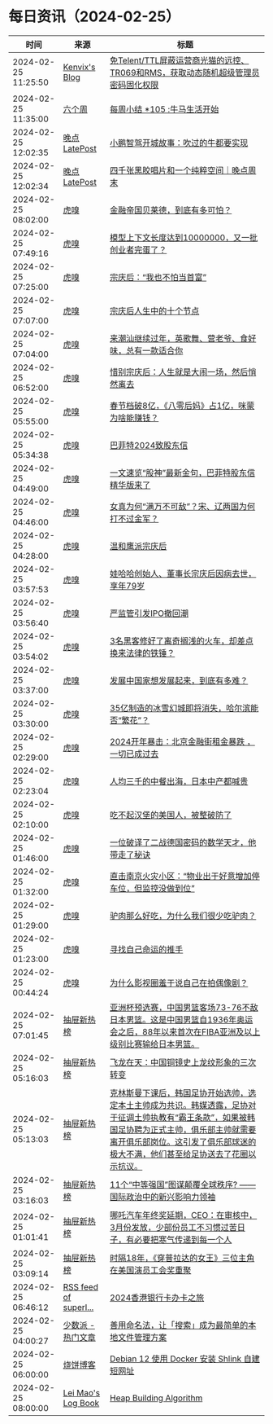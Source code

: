 ﻿# 每日资讯（2024-02-25）

|时间|来源|标题|
|---|---|---|
|2024-02-25 11:25:50|[Kenvix's Blog](https://kenvix.com/rss.xml)|[免Telent/TTL屏蔽运营商光猫的远控、TR069和RMS，获取动态随机超级管理员密码固化权限](https://kenvix.com/post/block-tr069-and-rms/)|
|2024-02-25 11:35:00|[六个周](https://blog.liugezhou.online/atom.xml)|[每周小结 *105 :牛马生活开始](https://blog.liugezhou.online/202406-No105/)|
|2024-02-25 12:02:35|[晚点LatePost](https://feedpress.me/wx-postlate)|[小鹏智驾开城故事：吹过的牛都要实现](http://mp.weixin.qq.com/s?__biz=MzU3Mjk1OTQ0Ng%3D%3D&mid=2247512904&idx=2&sn=bccde75a7ff4ad5e8479e064bae806eb)|
|2024-02-25 12:02:34|[晚点LatePost](https://feedpress.me/wx-postlate)|[四千张黑胶唱片和一个纯粹空间｜晚点周末](http://mp.weixin.qq.com/s?__biz=MzU3Mjk1OTQ0Ng%3D%3D&mid=2247512904&idx=1&sn=5c960c8fa212d34751e969fd22762c0e)|
|2024-02-25 08:02:00|[虎嗅](https://rss.huxiu.com/)|[金融帝国贝莱德，到底有多可怕？](https://www.huxiu.com/article/2706104.html?f=rss)|
|2024-02-25 07:49:16|[虎嗅](https://rss.huxiu.com/)|[模型上下文长度达到10000000，又一批创业者完蛋了？](https://www.huxiu.com/article/2712267.html?f=rss)|
|2024-02-25 07:25:00|[虎嗅](https://rss.huxiu.com/)|[宗庆后：“我也不怕当首富”](https://www.huxiu.com/article/2712271.html?f=rss)|
|2024-02-25 07:07:00|[虎嗅](https://rss.huxiu.com/)|[宗庆后人生中的十个节点](https://www.huxiu.com/article/2711797.html?f=rss)|
|2024-02-25 07:04:00|[虎嗅](https://rss.huxiu.com/)|[来潮汕继续过年，英歌舞、营老爷、食好味，总有一款适合你](https://www.huxiu.com/article/2708135.html?f=rss)|
|2024-02-25 06:52:00|[虎嗅](https://rss.huxiu.com/)|[惜别宗庆后：人生就是大闹一场，然后悄然离去](https://www.huxiu.com/article/2711814.html?f=rss)|
|2024-02-25 05:55:00|[虎嗅](https://rss.huxiu.com/)|[春节档破8亿，《八零后妈》占1亿，咪蒙为啥能赚钱？](https://www.huxiu.com/article/2707088.html?f=rss)|
|2024-02-25 05:34:38|[虎嗅](https://rss.huxiu.com/)|[巴菲特2024致股东信](https://www.huxiu.com/article/2711767.html?f=rss)|
|2024-02-25 04:49:00|[虎嗅](https://rss.huxiu.com/)|[一文速览“股神”最新金句，巴菲特股东信精华版来了](https://www.huxiu.com/article/2711775.html?f=rss)|
|2024-02-25 04:46:00|[虎嗅](https://rss.huxiu.com/)|[女真为何“满万不可敌”？宋、辽两国为何打不过金军？](https://www.huxiu.com/article/2709801.html?f=rss)|
|2024-02-25 04:28:00|[虎嗅](https://rss.huxiu.com/)|[温和鹰派宗庆后](https://www.huxiu.com/article/263740.html?f=rss)|
|2024-02-25 03:57:53|[虎嗅](https://rss.huxiu.com/)|[娃哈哈创始人、董事长宗庆后因病去世，享年79岁](https://www.huxiu.com/article/2711537.html?f=rss)|
|2024-02-25 03:56:40|[虎嗅](https://rss.huxiu.com/)|[严监管引发IPO撤回潮](https://www.huxiu.com/article/2709072.html?f=rss)|
|2024-02-25 03:54:02|[虎嗅](https://rss.huxiu.com/)|[3名黑客修好了离奇搁浅的火车，却差点换来法律的铁锤？](https://www.huxiu.com/article/2705522.html?f=rss)|
|2024-02-25 03:37:00|[虎嗅](https://rss.huxiu.com/)|[发展中国家想发展起来，到底有多难？](https://www.huxiu.com/article/2709412.html?f=rss)|
|2024-02-25 03:30:00|[虎嗅](https://rss.huxiu.com/)|[35亿制造的冰雪幻城即将消失，哈尔滨能否“繁花”？](https://www.huxiu.com/article/2710991.html?f=rss)|
|2024-02-25 02:29:00|[虎嗅](https://rss.huxiu.com/)|[2024开年暴击：北京金融街租金暴跌 ，一切已成过去](https://www.huxiu.com/article/2709444.html?f=rss)|
|2024-02-25 02:23:04|[虎嗅](https://rss.huxiu.com/)|[人均三千的中餐出海，日本中产都喊贵](https://www.huxiu.com/article/2710989.html?f=rss)|
|2024-02-25 02:10:00|[虎嗅](https://rss.huxiu.com/)|[吃不起汉堡的美国人，被整破防了](https://www.huxiu.com/article/2705876.html?f=rss)|
|2024-02-25 01:46:00|[虎嗅](https://rss.huxiu.com/)|[一位破译了二战德国密码的数学天才，他带走了秘诀](https://www.huxiu.com/article/2710981.html?f=rss)|
|2024-02-25 01:32:00|[虎嗅](https://rss.huxiu.com/)|[直击南京火灾小区：“物业出于好意增加停车位，但监控没做到位”](https://www.huxiu.com/article/2710976.html?f=rss)|
|2024-02-25 01:29:00|[虎嗅](https://rss.huxiu.com/)|[驴肉那么好吃，为什么我们很少吃驴肉？](https://www.huxiu.com/article/2709070.html?f=rss)|
|2024-02-25 01:23:00|[虎嗅](https://rss.huxiu.com/)|[寻找自己命运的推手](https://www.huxiu.com/article/2710509.html?f=rss)|
|2024-02-25 00:44:24|[虎嗅](https://rss.huxiu.com/)|[为什么影视圈羞于说自己在拍偶像剧？](https://www.huxiu.com/article/2709798.html?f=rss)|
|2024-02-25 07:01:45|[抽屉新热榜](http://dig.chouti.com/feed.xml)|[亚洲杯预选赛，中国男篮客场73-76不敌日本男篮。这是中国男篮自1936年奥运会之后，88年以来首次在FIBA亚洲及以上级别比赛输给日本男篮。](https://dig.chouti.com/link/41631069)|
|2024-02-25 05:16:03|[抽屉新热榜](http://dig.chouti.com/feed.xml)|[飞龙在天：中国铜镜史上龙纹形象的三次转变](https://dig.chouti.com/link/41630499)|
|2024-02-25 05:13:03|[抽屉新热榜](http://dig.chouti.com/feed.xml)|[克林斯曼下课后，韩国足协开始选帅，选定本土主帅成为共识。韩媒透露，足协对于征调土帅执教有“霸王条款”，如果被韩国足协聘为正式主帅，俱乐部主帅就需要离开俱乐部岗位。这引发了俱乐部球迷的极大不满，他们甚至给足协送去了花圈以示抗议。](https://dig.chouti.com/link/41630460)|
|2024-02-25 03:16:03|[抽屉新热榜](http://dig.chouti.com/feed.xml)|[11个“中等强国”图谋颠覆全球秩序? ——国际政治中的新兴影响力领袖](https://dig.chouti.com/link/41629698)|
|2024-02-25 01:01:41|[抽屉新热榜](http://dig.chouti.com/feed.xml)|[哪吒汽车年终奖延期，CEO：在审核中，3月份发放，少部份员工不习惯过苦日子，有必要把寒气传递到每一个人](https://dig.chouti.com/link/41628644)|
|2024-02-25 03:09:14|[抽屉新热榜](http://dig.chouti.com/feed.xml)|[时隔18年，《穿普拉达的女王》三位主角在美国演员工会奖重聚](https://dig.chouti.com/link/41629608)|
|2024-02-25 06:46:12|[RSS feed of superl...](https://raw.githubusercontent.com/superleeyom/blog/master/feed.xml)|[2024香港银行卡办卡之旅](https://github.com/superleeyom/blog/issues/58)|
|2024-02-25 04:00:27|[少数派 - 热门文章](https://rss.mifaw.com/articles/5c8bb11a3c41f61efd36683e/5c92450e3882afa09dff5928)|[善用命名法，让「搜索」成为最简单的本地文件管理方案](https://sspai.com/post/86393)|
|2024-02-25 06:00:00|[烧饼博客](https://u.sb/rss.xml)|[Debian 12 使用 Docker 安装 Shlink 自建短网址](https://u.sb/docker-shlink/)|
|2024-02-25 08:00:00|[Lei Mao's Log Book](https://leimao.github.io/atom.xml)|[Heap Building Algorithm](https://leimao.github.io/blog/Heap-Building-Asymptotic-Algorithm/)|
